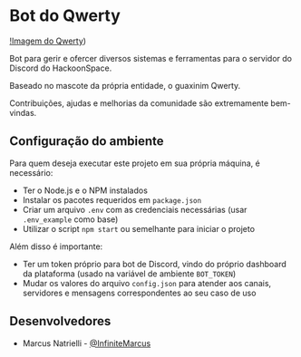 # Bot do Qwerty

[!Imagem do Qwerty](https://github.com/hackoonspace/Qwerty-bot/blob/main/qwerty.png))

Bot para gerir e ofercer diversos sistemas e ferramentas para o servidor do Discord do HackoonSpace. 

Baseado no mascote da própria entidade, o guaxinim Qwerty.

Contribuições, ajudas e melhorias da comunidade são extremamente bem-vindas.

## Configuração do ambiente

Para quem deseja executar este projeto em sua própria máquina, é necessário:
- Ter o Node.js e o NPM instalados
- Instalar os pacotes requeridos em `package.json`
- Criar um arquivo `.env` com as credenciais necessárias (usar `.env_example` como base)
- Utilizar o script `npm start` ou semelhante para iniciar o projeto

Além disso é importante:
- Ter um token próprio para bot de Discord, vindo do próprio dashboard da plataforma (usado na variável de ambiente `BOT_TOKEN`)
- Mudar os valores do arquivo `config.json` para atender aos canais, servidores e mensagens correspondentes ao seu caso de uso

## Desenvolvedores

- Marcus Natrielli - [@InfiniteMarcus](https://github.com/InfiniteMarcus)